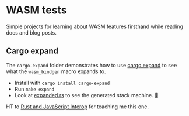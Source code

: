 # WASM tests

Simple projects for learning about WASM features firsthand while reading docs and blog posts.

## Cargo expand

The `cargo-expand` folder demonstrates how to use [cargo expand](https://github.com/dtolnay/cargo-expand) to see what the `wasm_bindgen` macro expands to. 

* Install with `cargo install cargo-expand`
* Run `make expand`
* Look at [expanded.rs](./cargo-expand/expanded.rs) to see the generated stack machine. 🙂

HT to [Rust and JavaScript Interop](https://blog.ryanlevick.com/posts/wasm-bindgen-interop/) for teaching me this one. 